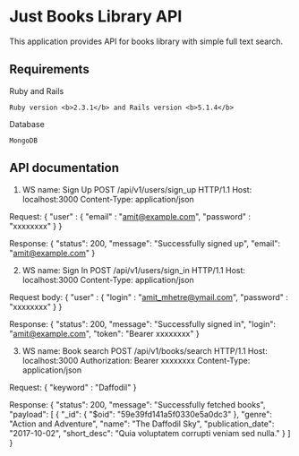 Just Books Library API
============

This application provides API for books library with simple full text search.

Requirements
--------

Ruby and Rails

	Ruby version <b>2.3.1</b> and Rails version <b>5.1.4</b>

Database

	MongoDB


API documentation
--------
1. WS name: Sign Up
POST /api/v1/users/sign_up HTTP/1.1
Host: localhost:3000
Content-Type: application/json

Request:
{
	"user" : {
		"email" : "amit@example.com",
		"password" : "xxxxxxxx"
	}
}

Response:
{
    "status": 200,
    "message": "Successfully signed up",
    "email": "amit@example.com"
}


2. WS name: Sign In
POST /api/v1/users/sign_in HTTP/1.1
Host: localhost:3000
Content-Type: application/json

Request body:
{
	"user" : {
		"login" : "amit_mhetre@ymail.com",
		"password" : "xxxxxxxx"
	}
}


Response:
{
    "status": 200,
    "message": "Successfully signed in",
    "login": "amit@example.com",
    "token": "Bearer xxxxxxxx"
}


3. WS name: Book search
POST /api/v1/books/search HTTP/1.1
Host: localhost:3000
Authorization: Bearer xxxxxxxx
Content-Type: application/json

Request:
{
	"keyword" : "Daffodil"
}

Response:
{
    "status": 200,
    "message": "Successfully fetched books",
    "payload": [
        {
            "_id": {
                "$oid": "59e39fd141a5f0330e5a0dc3"
            },
            "genre": "Action and Adventure",
            "name": "The Daffodil Sky",
            "publication_date": "2017-10-02",
            "short_desc": "Quia voluptatem corrupti veniam sed nulla."
        }
    ]
}
